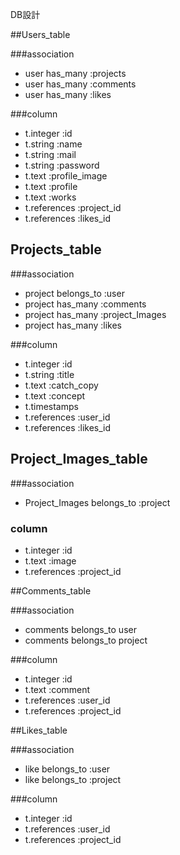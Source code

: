DB設計

##Users_table

###association

* user has_many :projects
* user has_many :comments
* user has_many :likes

###column

* t.integer :id
* t.string  :name
* t.string  :mail
* t.string  :password
* t.text :profile_image
* t.text  :profile
* t.text  :works
* t.references :project_id
* t.references :likes_id


## Projects_table

###association

* project belongs_to :user
* project has_many   :comments
* project has_many   :project_Images
* project has_many   :likes

###column

* t.integer :id
* t.string :title
* t.text :catch_copy
* t.text :concept
* t.timestamps
* t.references :user_id
* t.references :likes_id


## Project_Images_table

###association

* Project_Images belongs_to :project

### column

* t.integer :id
* t.text :image
* t.references :project_id

##Comments_table

###association

* comments belongs_to user
* comments belongs_to project

###column

* t.integer :id
* t.text :comment
* t.references :user_id
* t.references :project_id

##Likes_table

###association

* like belongs_to :user
* like belongs_to :project

###column

* t.integer :id
* t.references :user_id
* t.references :project_id